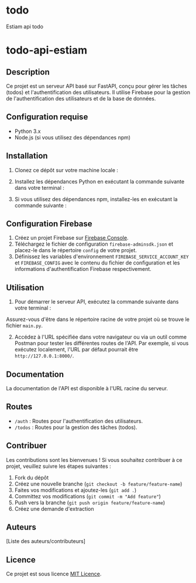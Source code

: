 # todo
Estiam api todo

# todo-api-estiam

## Description
Ce projet est un serveur API basé sur FastAPI, conçu pour gérer les tâches (todos) et l'authentification des utilisateurs. Il utilise Firebase pour la gestion de l'authentification des utilisateurs et de la base de données.

## Configuration requise
- Python 3.x
- Node.js (si vous utilisez des dépendances npm)

## Installation
1. Clonez ce dépôt sur votre machine locale :

2. Installez les dépendances Python en exécutant la commande suivante dans votre terminal :


3. Si vous utilisez des dépendances npm, installez-les en exécutant la commande suivante :


## Configuration Firebase
1. Créez un projet Firebase sur [Firebase Console](https://console.firebase.google.com/).
2. Téléchargez le fichier de configuration `firebase-adminsdk.json` et placez-le dans le répertoire `config` de votre projet.
3. Définissez les variables d'environnement `FIREBASE_SERVICE_ACCOUNT_KEY` et `FIREBASE_CONFIG` avec le contenu du fichier de configuration et les informations d'authentification Firebase respectivement.

## Utilisation
1. Pour démarrer le serveur API, exécutez la commande suivante dans votre terminal :


Assurez-vous d'être dans le répertoire racine de votre projet où se trouve le fichier `main.py`.

2. Accédez à l'URL spécifiée dans votre navigateur ou via un outil comme Postman pour tester les différentes routes de l'API. Par exemple, si vous exécutez localement, l'URL par défaut pourrait être `http://127.0.0.1:8000/`.

## Documentation
La documentation de l'API est disponible à l'URL racine du serveur.

## Routes
- `/auth` : Routes pour l'authentification des utilisateurs.
- `/todos` : Routes pour la gestion des tâches (todos).

## Contribuer
Les contributions sont les bienvenues ! Si vous souhaitez contribuer à ce projet, veuillez suivre les étapes suivantes :
1. Fork du dépôt
2. Créez une nouvelle branche (`git checkout -b feature/feature-name`)
3. Faites vos modifications et ajoutez-les (`git add .`)
4. Committez vos modifications (`git commit -m "Add feature"`)
5. Push vers la branche (`git push origin feature/feature-name`)
6. Créez une demande d'extraction

## Auteurs
[Liste des auteurs/contributeurs]

## Licence
Ce projet est sous licence [MIT Licence](LICENSE).

